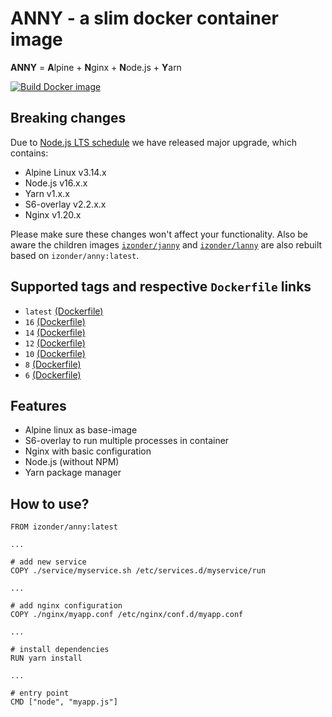 # ANNY - a slim docker container image

**ANNY** = **A**lpine + **N**ginx + **N**ode.js + **Y**arn

[![Build Docker image](https://github.com/izonder/anny/actions/workflows/docker-image.yml/badge.svg?branch=nodejs-16)](https://github.com/izonder/anny/actions/workflows/docker-image.yml)

## Breaking changes

Due to [Node.js LTS schedule](https://github.com/nodejs/Release) we have released major upgrade, which contains:
- Alpine Linux v3.14.x
- Node.js v16.x.x
- Yarn v1.x.x
- S6-overlay v2.2.x.x
- Nginx v1.20.x

Please make sure these changes won't affect your functionality. Also be aware the children images [`izonder/janny`](https://hub.docker.com/r/izonder/janny/) and  [`izonder/lanny`](https://hub.docker.com/r/izonder/lanny/) are also rebuilt based on `izonder/anny:latest`.

## Supported tags and respective `Dockerfile` links
- `latest` [(Dockerfile)](https://github.com/izonder/anny/blob/master/Dockerfile)
- `16` [(Dockerfile)](https://github.com/izonder/anny/blob/nodejs-16/Dockerfile)
- `14` [(Dockerfile)](https://github.com/izonder/anny/blob/nodejs-14/Dockerfile)
- `12` [(Dockerfile)](https://github.com/izonder/anny/blob/nodejs-12/Dockerfile)
- `10` [(Dockerfile)](https://github.com/izonder/anny/blob/nodejs-10/Dockerfile)
- `8` [(Dockerfile)](https://github.com/izonder/anny/blob/nodejs-8/Dockerfile)
- `6` [(Dockerfile)](https://github.com/izonder/anny/blob/nodejs-6/Dockerfile)

## Features

- Alpine linux as base-image
- S6-overlay to run multiple processes in container
- Nginx with basic configuration
- Node.js (without NPM)
- Yarn package manager

## How to use?

```
FROM izonder/anny:latest

...

# add new service
COPY ./service/myservice.sh /etc/services.d/myservice/run

...

# add nginx configuration
COPY ./nginx/myapp.conf /etc/nginx/conf.d/myapp.conf

...

# install dependencies
RUN yarn install

...

# entry point
CMD ["node", "myapp.js"]
```
